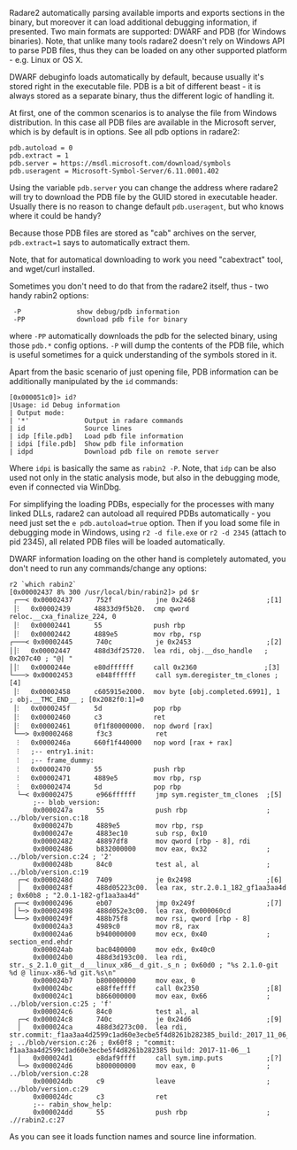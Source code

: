 Radare2 automatically parsing available imports and exports sections in the binary,
but moreover it can load additional debugging information, if presented.
Two main formats are supported: DWARF and PDB (for Windows binaries).
Note, that unlike many tools radare2 doesn't rely on Windows API to parse
PDB files, thus they can be loaded on any other supported platform - e.g.
Linux or OS X.

DWARF debuginfo loads automatically by default, because usually it's stored
right in the executable file. PDB is a bit of different beast - it is always
stored as a separate binary, thus the different logic of handling it.

At first, one of the common scenarios is to analyse the file from Windows distribution.
In this case all PDB files are available in the Microsoft server, which is by default
is in options. See all pdb options in radare2:
```
pdb.autoload = 0
pdb.extract = 1
pdb.server = https://msdl.microsoft.com/download/symbols
pdb.useragent = Microsoft-Symbol-Server/6.11.0001.402
```
Using the variable `pdb.server` you can change the address where radare2 will try to
download the PDB file by the GUID stored in executable header.
Usually there is no reason to change default `pdb.useragent`, but who knows where
it could be handy?

Because those PDB files are stored as "cab" archives on the server, `pdb.extract=1`
says to automatically extract them.

Note, that for automatical downloading to work you need "cabextract" tool, and
wget/curl installed.

Sometimes you don't need to do that from the radare2 itself, thus - two handy
rabin2 options:
```
 -P              show debug/pdb information
 -PP             download pdb file for binary
```
where `-PP` automatically downloads the pdb for the selected binary, using those
`pdb.*` config options. `-P` will dump the contents of the PDB file, which is useful
sometimes for a quick understanding of the symbols stored in it.

Apart from the basic scenario of just opening file, PDB information can be additionally
manipulated by the `id` commands:
```
[0x000051c0]> id?
|Usage: id Debug information
| Output mode:
| '*'              Output in radare commands
| id               Source lines
| idp [file.pdb]   Load pdb file information
| idpi [file.pdb]  Show pdb file information
| idpd             Download pdb file on remote server
```
Where `idpi` is basically the same as `rabin2 -P`.
Note, that `idp` can be also used not only in the static analysis mode, but also
in the debugging mode, even if connected via WinDbg.

For simplifying the loading PDBs, especially for the processes with many linked DLLs,
radare2 can autoload all required PDBs automatically - you need just set the
`e pdb.autoload=true` option. Then if you load some file in debugging mode
in Windows, using `r2 -d file.exe` or `r2 -d 2345` (attach to pid 2345), all
related PDB files will be loaded automatically.

DWARF information loading on the other hand is completely automated, you don't
need to run any commands/change any options:
```
r2 `which rabin2`
[0x00002437 8% 300 /usr/local/bin/rabin2]> pd $r
 ┌──< 0x00002437      752f           jne 0x2468                  ;[1]
 │⁝   0x00002439      48833d9f5b20.  cmp qword reloc.__cxa_finalize_224, 0
 │⁝   0x00002441      55             push rbp
 │⁝   0x00002442      4889e5         mov rbp, rsp
┌───< 0x00002445      740c           je 0x2453                   ;[2]
││⁝   0x00002447      488d3df25720.  lea rdi, obj.__dso_handle   ; 0x207c40 ; "@| "
││⁝   0x0000244e      e80dffffff     call 0x2360                 ;[3]
└───> 0x00002453      e848ffffff     call sym.deregister_tm_clones ;[4]
 │⁝   0x00002458      c605915e2000.  mov byte [obj.completed.6991], 1 ; obj.__TMC_END__ ; [0x2082f0:1]=0
 │⁝   0x0000245f      5d             pop rbp
 │⁝   0x00002460      c3             ret
 │⁝   0x00002461      0f1f80000000.  nop dword [rax]
 └──> 0x00002468      f3c3           ret
  ⁝   0x0000246a      660f1f440000   nop word [rax + rax]
  ⁝   ;-- entry1.init:
  ⁝   ;-- frame_dummy:
  ⁝   0x00002470      55             push rbp
  ⁝   0x00002471      4889e5         mov rbp, rsp
  ⁝   0x00002474      5d             pop rbp
  └─< 0x00002475      e966ffffff     jmp sym.register_tm_clones  ;[5]
      ;-- blob_version:
      0x0000247a      55             push rbp                    ; ../blob/version.c:18
      0x0000247b      4889e5         mov rbp, rsp
      0x0000247e      4883ec10       sub rsp, 0x10
      0x00002482      48897df8       mov qword [rbp - 8], rdi
      0x00002486      b832000000     mov eax, 0x32               ; ../blob/version.c:24 ; '2'
      0x0000248b      84c0           test al, al                 ; ../blob/version.c:19
  ┌─< 0x0000248d      7409           je 0x2498                   ;[6]
  │   0x0000248f      488d05223c00.  lea rax, str.2.0.1_182_gf1aa3aa4d ; 0x60b8 ; "2.0.1-182-gf1aa3aa4d"
 ┌──< 0x00002496      eb07           jmp 0x249f                  ;[7]
 │└─> 0x00002498      488d052e3c00.  lea rax, 0x000060cd
 └──> 0x0000249f      488b75f8       mov rsi, qword [rbp - 8]
      0x000024a3      4989c0         mov r8, rax
      0x000024a6      b940000000     mov ecx, 0x40               ; section_end.ehdr
      0x000024ab      bac0400000     mov edx, 0x40c0
      0x000024b0      488d3d193c00.  lea rdi, str._s_2.1.0_git__d___linux_x86__d_git._s_n ; 0x60d0 ; "%s 2.1.0-git %d @ linux-x86-%d git.%s\n"
      0x000024b7      b800000000     mov eax, 0
      0x000024bc      e88ffeffff     call 0x2350                 ;[8]
      0x000024c1      b866000000     mov eax, 0x66               ; ../blob/version.c:25 ; 'f'
      0x000024c6      84c0           test al, al
  ┌─< 0x000024c8      740c           je 0x24d6                   ;[9]
  │   0x000024ca      488d3d273c00.  lea rdi, str.commit:_f1aa3aa4d2599c1ad60e3ecbe5f4d8261b282385_build:_2017_11_06__12:18:39 ; ../blob/version.c:26 ; 0x60f8 ; "commit: f1aa3aa4d2599c1ad60e3ecbe5f4d8261b282385 build: 2017-11-06__1
  │   0x000024d1      e8daf9ffff     call sym.imp.puts           ;[?]
  └─> 0x000024d6      b800000000     mov eax, 0                  ; ../blob/version.c:28
      0x000024db      c9             leave                       ; ../blob/version.c:29
      0x000024dc      c3             ret
      ;-- rabin_show_help:
      0x000024dd      55             push rbp                    ; .//rabin2.c:27
```
As you can see it loads function names and source line information.

